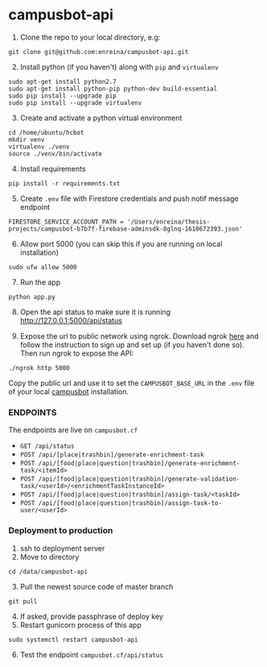 # campusbot-api

1. Clone the repo to your local directory, e.g:
```
git clone git@github.com:enreina/campusbot-api.git
```

2. Install python (if you haven't) along with `pip` and `virtualenv`

```
sudo apt-get install python2.7
sudo apt-get install python-pip python-dev build-essential 
sudo pip install --upgrade pip
sudo pip install --upgrade virtualenv 
```
3. Create and activate a python virtual environment
```
cd /home/ubuntu/hcbot
mkdir venv
virtualenv ./venv
source ./venv/bin/activate
```
4. Install requirements
```
pip install -r requirements.txt
```
5. Create `.env` file with Firestore credentials and push notif message endpoint
```
FIRESTORE_SERVICE_ACCOUNT_PATH = '/Users/enreina/thesis-projects/campusbot-b7b7f-firebase-adminsdk-8glnq-1610672393.json'
```
6. Allow port 5000 (you can skip this if you are running on local installation)
```
sudo ufw allow 5000
```
7. Run the app
```
python app.py
```
8. Open the api status to make sure it is running
http://127.0.0.1:5000/api/status

9. Expose the url to public network using ngrok. Download ngrok [here](https://ngrok.com/download) and follow the instruction to sign up and set up (if you haven't done so). Then run ngrok to expose the API:

```
./ngrok http 5000
```
Copy the public url and use it to set the `CAMPUSBOT_BASE_URL` in the `.env` file of your local [campusbot](https://github.com/enreina/campusbot) installation.


### ENDPOINTS
The endpoints are live on `campusbot.cf`
* `GET /api/status`
* `POST /api/[place|trashbin]/generate-enrichment-task`
* `POST /api/[food|place|question|trashbin]/generate-enrichment-task/<itemId>`
* `POST /api/[food|place|question|trashbin]/generate-validation-task/<userId>/<enrichmentTaskInstanceId>`
* `POST /api/[food|place|question|trashbin]/assign-task/<taskId>`
* `POST /api/[food|place|question|trashbin]/assign-task-to-user/<userId>`

### Deployment to production
1. ssh to deployment server
2. Move to directory
```
cd /data/campusbot-api
```
3. Pull the newest source code of master branch
```
git pull
```
4. If asked, provide passphrase of deploy key
5. Restart gunicorn process of this app
```
sudo systemctl restart campusbot-api
```
6. Test the endpoint `campusbot.cf/api/status`



   
